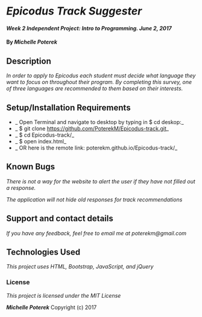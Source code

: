 # _Epicodus Track Suggester_

#### _Week 2 Independent Project: Intro to Programming. June 2, 2017_

#### By _**Michelle Poterek**_

## Description

_In order to apply to Epicodus each student must decide what language they want to focus on throughout their program. By completing this survey, one of three languages are recommended to them based on their interests._

## Setup/Installation Requirements

* _ Open Terminal and navigate to desktop by typing in $ cd deskop:_
* _ $ git clone https://github.com/PoterekM/Epicodus-track.git_
* _ $ cd Epicodus-track/_
* _ $ open index.html_
* _ OR here is the remote link: poterekm.github.io/Epicodus-track/_


## Known Bugs

_There is not a way for the website to alert the user if they have not filled out a response._

_The application will not hide old responses for track recommendations_

## Support and contact details

_If you have any feedback, feel free to email me at poterekm@gmail.com_

## Technologies Used

_This project uses HTML, Bootstrap, JavaScript, and jQuery_

### License

*This project is licensed under the MIT License*

**_Michelle Poterek_** Copyright (c) 2017
